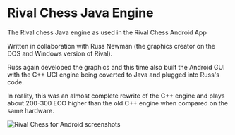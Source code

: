 Rival Chess Java Engine
=======================

The Rival chess Java engine as used in the Rival Chess Android App

Written in collaboration with Russ Newman (the graphics creator on the DOS and Windows version of Rival).

Russ again developed the graphics and this time also built the Android GUI with the C++ UCI engine being coverted to Java and plugged into Russ's code.

In reality, this was an almost complete rewrite of the C++ engine and plays about 200-300 ECO higher than the old C++ engine when compared on the same hardware.

![Rival Chess for Android screenshots](http://www.rivalchess.com/wp-content/themes/thesis_18/custom/rotator/screens.jpg)
